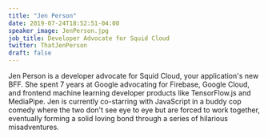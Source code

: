 ```yaml
---
title: "Jen Person"
date: 2019-07-24T18:52:51-04:00
speaker_image: JenPerson.jpg
job_title: Developer Advocate for Squid Cloud
twitter: ThatJenPerson
draft: false
---
```


Jen Person is a developer advocate for Squid Cloud, your application's new BFF. She spent 7 years at Google advocating for Firebase, Google Cloud, and frontend machine learning developer products like TensorFlow.js and MediaPipe. Jen is currently co-starring with JavaScript in a buddy cop comedy where the two don't see eye to eye but are forced to work together, eventually forming a solid loving bond through a series of hilarious misadventures.